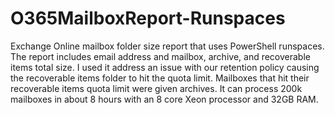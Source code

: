 # O365MailboxReport-Runspaces
Exchange Online mailbox folder size report that uses PowerShell runspaces. The report includes email address and mailbox, archive, and recoverable items total size. I used it address an issue with our retention policy causing the recoverable items folder to hit the quota limit. Mailboxes that hit their recoverable items quota limit were given archives. It can process 200k mailboxes in about 8 hours with an 8 core Xeon processor and 32GB RAM.
